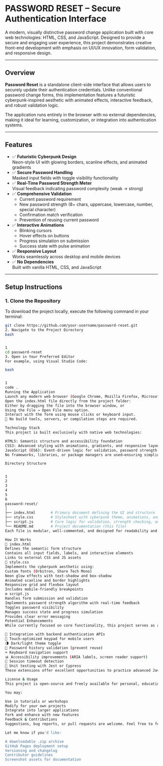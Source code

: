 # PASSWORD RESET – Secure Authentication Interface

A modern, visually distinctive password change application built with core web technologies: HTML, CSS, and JavaScript. Designed to provide a secure and engaging user experience, this project demonstrates creative front-end development with emphasis on UI/UX innovation, form validation, and responsive design.

---

## Overview

**Password Reset** is a standalone client-side interface that allows users to securely update their authentication credentials. Unlike conventional password change forms, this implementation features a futuristic cyberpunk-inspired aesthetic with animated effects, interactive feedback, and robust validation logic.

The application runs entirely in the browser with no external dependencies, making it ideal for learning, customization, or integration into authentication systems.

---

## Features

- ✅ **Futuristic Cyberpunk Design**  
  Neon-style UI with glowing borders, scanline effects, and animated gradients
- ✅ **Secure Password Handling**  
  Masked input fields with toggle visibility functionality
- ✅ **Real-Time Password Strength Meter**  
  Visual feedback indicating password complexity (weak → strong)
- ✅ **Comprehensive Validation**  
  - Current password requirement  
  - New password strength (8+ chars, uppercase, lowercase, number, special character)  
  - Confirmation match verification  
  - Prevention of reusing current password
- ✅ **Interactive Animations**  
  - Blinking cursors  
  - Hover effects on buttons  
  - Progress simulation on submission  
  - Success state with pulse animation
- ✅ **Responsive Layout**  
  Works seamlessly across desktop and mobile devices
- ✅ **No Dependencies**  
  Built with vanilla HTML, CSS, and JavaScript

---

## Setup Instructions

### 1. Clone the Repository

To download the project locally, execute the following command in your terminal:

```bash
git clone https://github.com/your-username/password-reset.git
2. Navigate to the Project Directory
bash


1
cd password-reset
3. Open in Your Preferred Editor
For example, using Visual Studio Code:

bash


1
code .
Running the Application
Launch any modern web browser (Google Chrome, Mozilla Firefox, Microsoft Edge, etc.).
Open the index.html file directly from the project folder:
Either by dragging the file into the browser window, or
Using the File → Open File menu option.
Interact with the form using mouse clicks or keyboard input.
🔐 No build tools, servers, or compilation steps are required.

Technology Stack
This project is built exclusively with native web technologies:

HTML5: Semantic structure and accessibility foundation
CSS3: Advanced styling with animations, gradients, and responsive layout
JavaScript (ES6): Event-driven logic for validation, password strength analysis, and dynamic UI updates
No frameworks, libraries, or package managers are used—ensuring simplicity, performance, and ease of understanding.

Directory Structure


1
2
3
4
5
6
password-reset/
│
├── index.html       # Primary document defining the UI and structure
├── style.css        # Stylesheet with cyberpunk theme, animations, and responsive rules
├── script.js        # Core logic for validation, strength checking, and interactions
└── README.md        # Project documentation (this file)
Each file is modular, well-commented, and designed for readability and future enhancements.

How It Works
📄 index.html
Defines the semantic form structure
Contains all input fields, labels, and interactive elements
Links to external CSS and JS assets
🎨 style.css
Implements the cyberpunk aesthetic using:
Custom fonts (Orbitron, Share Tech Mono)
Neon glow effects with text-shadow and box-shadow
Animated scanline and border highlights
Responsive grid and flexbox layout
Includes mobile-friendly breakpoints
⚙️ script.js
Handles form submission and validation
Implements password strength algorithm with real-time feedback
Toggles password visibility
Manages success state and progress simulation
Provides clear error messaging
Potential Enhancements
While currently focused on core functionality, this project serves as a solid foundation for future improvements:

🔐 Integration with backend authentication APIs
📱 Touch-optimized keypad for mobile users
🌗 Dark/light theme toggle
📜 Password history validation (prevent reuse)
⌨️ Keyboard navigation support
📊 Accessibility improvements (ARIA labels, screen reader support)
📅 Session timeout detection
🧪 Unit testing with Jest or Cypress
These extensions offer excellent opportunities to practice advanced JavaScript patterns, security best practices, and UI/UX design principles.

License & Usage
This project is open-source and freely available for personal, educational, or demonstration purposes. Attribution is appreciated but not required.

You may:

Use in tutorials or workshops
Modify for your own projects
Integrate into larger applications
Fork and enhance with new features
Feedback & Contributions
Suggestions, bug reports, or pull requests are welcome. Feel free to fork this repository and experiment with new visual themes, animations, or security features.

Let me know if you'd like:

A downloadable .zip archive
GitHub Pages deployment setup
Versioning and changelog
Contributor guidelines
Screenshot assets for documentation
